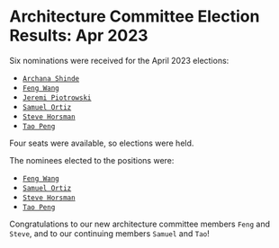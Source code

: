 # Architecture Committee Election Results: Apr 2023

Six nominations were received for the April 2023 elections:

- [`Archana Shinde`](https://github.com/amshinde)
- [`Feng Wang`](https://github.com/fengwang666)
- [`Jeremi Piotrowski`](https://github.com/jepio)
- [`Samuel Ortiz`](https://github.com/sameo)
- [`Steve Horsman`](https://github.com/stevenhorsman)
- [`Tao Peng`](https://github.com/bergwolf)

Four seats were available, so elections were held.

The nominees elected to the positions were:

- [`Feng Wang`](https://github.com/fengwang666)
- [`Samuel Ortiz`](https://github.com/sameo)
- [`Steve Horsman`](https://github.com/stevenhorsman)
- [`Tao Peng`](https://github.com/bergwolf)

Congratulations to our new architecture committee members `Feng` and `Steve`,
and to our continuing members `Samuel` and `Tao`!
